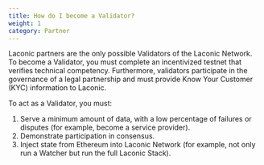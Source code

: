 ```yaml
---
title: How do I become a Validator?
weight: 1
category: Partner
---
```


Laconic partners are the only possible Validators of the Laconic Network. To become a Validator, you must complete an incentivized testnet that verifies technical competency. Furthermore, validators participate in the governance of a legal partnership and must provide Know Your Customer (KYC) information to Laconic.	 	 	 

To act as a Validator, you must:

1. Serve a minimum amount of data, with a low percentage of failures or disputes (for example, become a service provider).
2. Demonstrate participation in consensus.					
3. Inject state from Ethereum into Laconic Network (for example, not only run a Watcher but run the full Laconic Stack).
